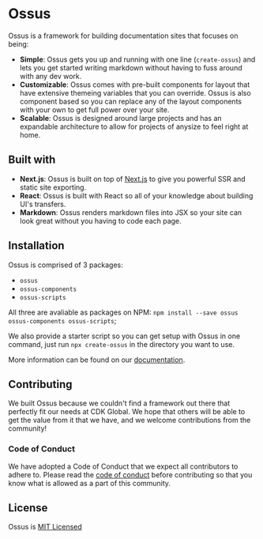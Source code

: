 # Ossus

Ossus is a framework for building documentation sites that focuses on being:

- **Simple**: Ossus gets you up and running with one line (`create-ossus`) and lets you get started writing markdown without having to fuss around with any dev work.
- **Customizable**: Ossus comes with pre-built components for layout that have extensive themeing variables that you can override. Ossus is also component based so you can replace any of the layout components with your own to get full power over your site.
- **Scalable**: Ossus is designed around large projects and has an expandable architecture to allow for projects of anysize to feel right at home.

## Built with

- **Next.js**: Ossus is built on top of [Next.js](https://nextjs.org/) to give you powerful SSR and static site exporting.
- **React**: Ossus is built with React so all of your knowledge about building UI's transfers.
- **Markdown**: Ossus renders markdown files into JSX so your site can look great without you having to code each page.

## Installation

Ossus is comprised of 3 packages:

- `ossus`
- `ossus-components`
- `ossus-scripts`

All three are avaliable as packages on NPM: `npm install --save ossus ossus-components ossus-scripts`;

We also provide a starter script so you can get setup with Ossus in one command, just run `npx create-ossus` in the directory you want to use.

More information can be found on our [documentation](https://ossus.fortellis.io).

## Contributing

We built Ossus because we couldn't find a framework out there that perfectly fit our needs at CDK Global. We hope that others will be able to get the value from it that we have, and we welcome contributions from the community!

### Code of Conduct

We have adopted a Code of Conduct that we expect all contributors to adhere to. Please read the [code of conduct](https://github.com/FortellisDev/Ossus/blob/master/CODE_OF_CONDUCT.md) before contributing so that you know what is allowed as a part of this community.

## License

Ossus is [MIT Licensed](https://github.com/FortellisDev/Ossus/blob/master/LICENSE)